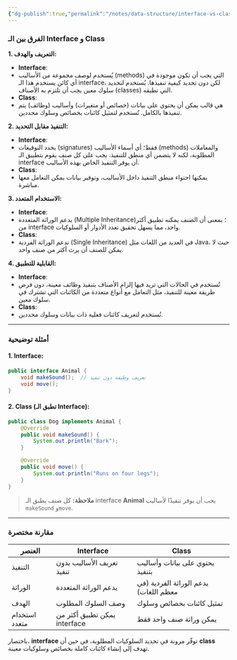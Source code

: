 ```yaml
---
{"dg-publish":true,"permalink":"/notes/data-structure/interface-vs-class/"}
---
```


### الفرق بين الـ **Interface** و **Class**

**1. التعريف والهدف:**
   - **Interface**: 
   - يُستخدم لوصف مجموعة من الأساليب (methods) التي يجب أن تكون موجودة في أي كائن يستخدم هذا الـ interface، لكن دون تحديد كيفية تنفيذها. يُستخدم لتحديد سلوك معين يجب أن تلتزم به الأصناف (classes) التي تطبقه.
   - **Class**: 
   - هي قالب يمكن أن يحتوي على بيانات (خصائص أو متغيرات) وأساليب (وظائف) يتم تنفيذها بالكامل. تُستخدم لتمثيل كائنات بخصائص وسلوك محددين.

**2. التنفيذ مقابل التحديد:**
   - **Interface**:
   - يحدد التوقيعات (signatures) فقط؛ أي أسماء الأساليب (methods) والمعاملات المطلوبة، لكنه لا يتضمن أي منطق للتنفيذ. يجب على كل صنف يقوم بتطبيق الـ interface أن يوفر التنفيذ الخاص بهذه الأساليب.
   - **Class**: 
   - يمكنها احتواء منطق التنفيذ داخل الأساليب، وتوفير بيانات يمكن التعامل معها مباشرة.

**3. الاستخدام المتعدد:**
   - **Interface**:
   - يدعم الوراثة المتعددة (Multiple Inheritance)؛ بمعنى أن الصنف يمكنه تطبيق أكثر من interface واحد، مما يسهل تحقيق تعدد الأدوار أو السلوكيات.
   - **Class**:
   - تدعم الوراثة الفردية (Single Inheritance) في العديد من اللغات مثل Java، حيث لا يمكن للصنف أن يرث أكثر من صنف واحد.

**4. القابلية للتطبيق:**
   - **Interface**: 
   - تُستخدم في الحالات التي تريد فيها إلزام الأصناف بتنفيذ وظائف معينة، دون فرض طريقة معينة للتنفيذ، مثل التعامل مع أنواع متعددة من الكائنات التي تشترك في سلوك معين.
   - **Class**:
   - تُستخدم لتعريف كائنات فعلية ذات بيانات وسلوك محددين.

---

### أمثلة توضيحية

#### 1. **Interface**:

```java
public interface Animal {
    void makeSound();  // تعريف وظيفة دون تنفيذ
    void move();
}
```

#### 2. **Class** (تطبق الـ Interface):

```java
public class Dog implements Animal {
    @Override
    public void makeSound() {
        System.out.println("Bark");
    }

    @Override
    public void move() {
        System.out.println("Runs on four legs");
    }
}
```

> **ملاحظة:**  كل صنف يطبق الـ interface **Animal** يجب أن يوفر تنفيذًا لأساليب `makeSound` و`move`.

---

### مقارنة مختصرة

| العنصر         | **Interface**                                | **Class**                                |
|----------------|---------------------------------------------|------------------------------------------|
| التنفيذ        | تعريف الأساليب بدون تنفيذ                   | يحتوي على بيانات وأساليب بتنفيذ         |
| الوراثة        | يدعم الوراثة المتعددة                       | يدعم الوراثة الفردية (في معظم اللغات)    |
| الهدف          | وصف السلوك المطلوب                          | تمثيل كائنات بخصائص وسلوك               |
| استخدام متعدد  | يمكن تطبيق أكثر من interface                | يمكن وراثة صنف واحد فقط                 | 

باختصار، **interface** توفّر مرونة في تحديد السلوكيات المطلوبة، في حين أن **class** تهدف إلى إنشاء كائنات كاملة بخصائص وسلوكيات معينة.
